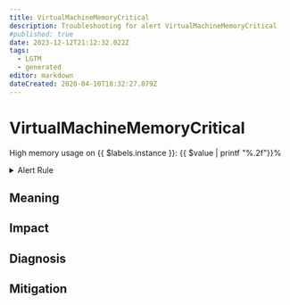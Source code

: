 ```yaml
---
title: VirtualMachineMemoryCritical
description: Troubleshooting for alert VirtualMachineMemoryCritical
#published: true
date: 2023-12-12T21:12:32.022Z
tags: 
  - LGTM
  - generated
editor: markdown
dateCreated: 2020-04-10T18:32:27.079Z
---
```


# VirtualMachineMemoryCritical

High memory usage on {{ $labels.instance }}: {{ $value | printf "%.2f"}}%

<details>
  <summary>Alert Rule</summary>

{{% rule "vmware/pryorda-vmware-exporter.yml" "VirtualMachineMemoryCritical" %}}

{{% comment %}}

```yaml
alert: VirtualMachineMemoryCritical
expr: vmware_vm_mem_usage_average / 100 >= 90
for: 1m
labels:
    severity: critical
annotations:
    summary: Virtual Machine Memory Critical (instance {{ $labels.instance }})
    description: |-
        High memory usage on {{ $labels.instance }}: {{ $value | printf "%.2f"}}%
          VALUE = {{ $value }}
          LABELS = {{ $labels }}
    runbook: https://github.com/srerun/prometheus-alerts/blob/main/content/runbooks/pryorda-vmware-exporter/VirtualMachineMemoryCritical.md

```

{{% /comment %}}

</details>


## Meaning
[//]: # "Short paragraph that explains what the alert means"


## Impact
[//]: # "What could / will happen if the alert is not addressed"



## Diagnosis
[//]: # "Steps to take to identify the cause of the problem"



## Mitigation
[//]: # "The steps necessary to resolve the alert"
